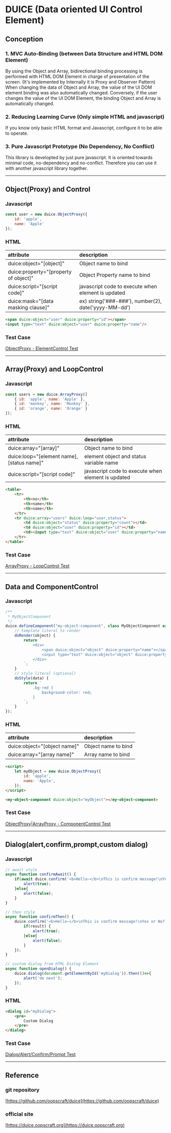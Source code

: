 # DUICE (Data oriented UI Control Element)

## Conception

### 1. MVC Auto-Binding (between Data Structure and HTML DOM Element)

By using the Object and Array, bidirectional binding processing is performed with HTML DOM Element in charge of presentation of the screen.
(It's implemented by Internally it is Proxy and Observer Pattern)
When changing the data of Object and Array, the value of the UI DOM element binding was also automatically changed.
Conversely, if the user changes the value of the UI DOM Element, the binding Object and Array is automatically changed.

### 2. Reducing Learning Curve (Only simple HTML and javascript)

If you know only basic HTML format and Javascript,
configure it to be able to operate.

### 3. Pure Javascript Prototype (No Dependency, No Conflict)

This library is developted by just pure javascript.
It is oriented towards minimal code, no-dependency and no-conflict.
Therefore you can use it with another javascript library together.


--------------------------------------------------


## Object(Proxy) and Control


### Javascript

```javascript
const user = new duice.ObjectProxy({
    id: 'apple',
    name: 'Apple'
});
```

### HTML

| attribute                             | description                                          |
|:--------------------------------------|:-----------------------------------------------------|
| duice:object="[object]"               | Object name to bind                                  |
| duice:property="[property of object]" | Object Property name to bind                         |
| duice:script="[script code]"          | javascript code to execute when element is updated   |
| duice:mask="[data masking clause]"    | ex) string('###-###'), number(2), date('yyyy-MM-dd') |

```html
<span duice:object="user" duice:property="id"></span>
<input type="text" duice:object="user" duice:property="name"/>
```

### Test Case
[ObjectProxy - ElementControl Test](test/ElementControlTest.html)


-----------------------------------------------------------


## Array(Proxy) and LoopControl 

### Javascript

```javascript
const users = new duice.ArrayProxy([
    { id: 'apple', name: 'Apple' },
    { id: 'monkey', name: 'Monkey' },
    { id: 'orange', name: 'Orange' }
]);
```

### HTML

| attribute                                 | description                              |
|:------------------------------------------|:-----------------------------------------|
| duice:array="[array]"                     | Object name to bind                      |
| duice:loop="[element name],[status name]" | element object and status variable name  |
| duice:script="[script code]"          | javascript code to execute when element is updated   |

```html
<table>
    <tr>
        <th>no</th>
        <th>name</th>
        <th>name</th>
    </tr>
    <tr duice:array="users" duice:loop="user,status">
        <td duice:object="status" duice:property="count"></td>
        <td duice:object="user" duice:property="id"></td>
        <td><input type="text" duice:object="user" duice:property="name"/></td>
    </tr>
</table>
```

### Test Case 

[ArrayProxy - LoopControl Test](test/LoopControlTest.html)


-----------------------------------------------------------

## Data and ComponentControl

### Javascript

```javascript
/**
 * MyObjectComponent
 */
duice.defineComponent("my-object-component", class MyObjectComponent extends duice.Component {
    // template literal to render
    doRender(object) {
        return `
            <div>
                <span duice:object="object" duice:property="name"></span>
                <input type="text" duice:object="object" duice:property="name" class="bg-red"/>
            </div>
        `;
    }
    // style literal (optional)
    doStyle(data) {
        return `
            .bg-red {
                background-color: red;
            }
        `;
    }
});
```

### HTML

| attribute                    | description                              |
|:-----------------------------|:-----------------------------------------|
| duice:object="[object name]" | Object name to bind                      |
| duice:array="[array name]"   | Array name to bind                       |


```html
<script>
    let myObject = new duice.ObjectProxy({
        id: 'apple',
        name: 'Apple',
    });
</script>

<my-object-component duice:object="myObject"></my-object-component>

```

### Test Case

[ObjectProxy|ArrayProxy - ComponentControl Test](test/ComponentControlTest.html)


------------------------------------------------------


## Dialog(alert,confirm,prompt,custom dialog)

### Javascript
```javascript
// await style
async function confirmAwait() {
    if(await duice.confirm('<b>Hello~</b>\nThis is confirm message!\nYes or No?')){
        alert(true);
    }else{
        alert(false);
    }
}

// then style
async function confirmThen() {
    duice.confirm('<b>Hello~</b>\nThis is confirm message!\nYes or No?').then((result) =>{
        if(result) {
            alert(true);
        }else{
            alert(false);
        }
    });
}

// custom dialog from HTML Dialog Element
async function openDialog() {
    duice.dialog(document.getElementById('myDialog')).then(()=>{
        alert('do next');
    });
}
```

### HTML 

```html
<dialog id="myDialog">
    <pre>
        Custom Dialog
    </pre>
</dialog>
```

### Test Case

[Dialog/Alert/Confirm/Prompt Test](test/dialog/DialogTest.html)


------------------------------------------------------------


## Reference

### git repository
[https://github.com/oopscraft/duice](https://github.com/oopscraft/duice)

### official site
[https://duice.oopscraft.org](https://duice.oopscraft.org)



